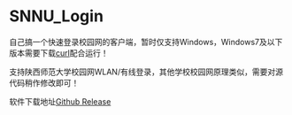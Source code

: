 # SNNU_Login

自己搞一个快速登录校园网的客户端，暂时仅支持Windows，Windows7及以下版本需要下载[curl](https://raw.githubusercontent.com/HXHGTS/SNNU_Login/main/curl.exe)配合运行！

支持陕西师范大学校园网WLAN/有线登录，其他学校校园网原理类似，需要对源代码稍作修改即可！

软件下载地址[Github Release](https://github.com/HXHGTS/SNNU_Login/releases/latest/download/SNNU_Login.exe)
